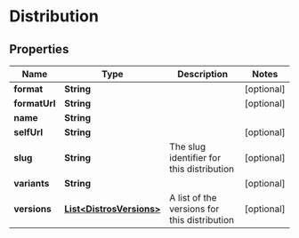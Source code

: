 
# Distribution

## Properties
Name | Type | Description | Notes
------------ | ------------- | ------------- | -------------
**format** | **String** |  |  [optional]
**formatUrl** | **String** |  |  [optional]
**name** | **String** |  | 
**selfUrl** | **String** |  |  [optional]
**slug** | **String** | The slug identifier for this distribution |  [optional]
**variants** | **String** |  |  [optional]
**versions** | [**List&lt;DistrosVersions&gt;**](DistrosVersions.md) | A list of the versions for this distribution |  [optional]



